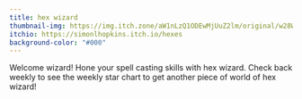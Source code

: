 ```yaml
---
title: hex wizard
thumbnail-img: https://img.itch.zone/aW1nLzQ1ODEwMjUuZ2lm/original/w28Wry.gif
itchio: https://simonlhopkins.itch.io/hexes
background-color: "#000"
---
```


Welcome wizard! Hone your spell casting skills with hex wizard. Check back weekly to see the weekly star chart to get another piece of world of hex wizard!